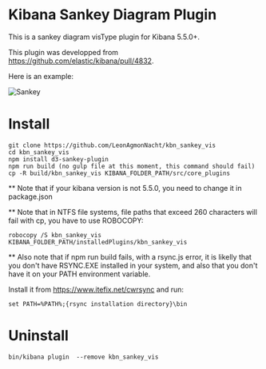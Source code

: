 # Kibana Sankey Diagram Plugin

This is a sankey diagram visType plugin for Kibana 5.5.0+.

This plugin was developped from <https://github.com/elastic/kibana/pull/4832>.

Here is an example:

![Sankey](Capture1.PNG)

# Install

```
git clone https://github.com/LeonAgmonNacht/kbn_sankey_vis
cd kbn_sankey_vis
npm install d3-sankey-plugin
npm run build (no gulp file at this moment, this command should fail)
cp -R build/kbn_sankey_vis KIBANA_FOLDER_PATH/src/core_plugins
```
** Note that if your kibana version is not 5.5.0, you need to change it in package.json

** Note that in NTFS file systems, file paths that exceed 260 characters will fail with cp, you have to use ROBOCOPY:

```
robocopy /S kbn_sankey_vis KIBANA_FOLDER_PATH/installedPlugins/kbn_sankey_vis
```

** Also note that if npm run build fails, with a rsync.js error, it is likelly that you don't have RSYNC.EXE installed
in your system, and also that you don't have it on your PATH environment variable.

Install it from https://www.itefix.net/cwrsync and run:

```
set PATH=%PATH%;{rsync installation directory}\bin
```

# Uninstall

```
bin/kibana plugin  --remove kbn_sankey_vis
```
